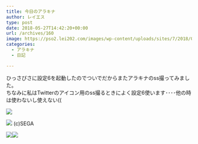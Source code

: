 ```yaml
---
title: 今日のアラキナ
author: レイエス
type: post
date: 2018-05-27T14:42:20+00:00
url: /archives/160
image: https://pso2.lei202.com/images/wp-content/uploads/sites/7/2018/05/pso20180527_234124_007.png
categories:
  - アラキナ
  - 日記

---
```

ひっさびさに設定6を起動したのでついでだからまたアラキナのss撮ってみました。  
ちなみに私はTwitterのアイコン用のss撮るときによく設定6使います････他の時は使わないし使えない((

![](https://pso2.lei202.com/images/wp-content/uploads/sites/7/2018/05/pso20180527_230419_001.png)

![](https://pso2.lei202.com/images/wp-content/uploads/sites/7/2018/05/pso20180527_230557_002.png)
(c)SEGA

![](https://pso2.lei202.com/images/wp-content/uploads/sites/7/2018/05/pso20180527_234106_006.png)![](https://pso2.lei202.com/images/wp-content/uploads/sites/7/2018/05/pso20180527_234124_007.png)